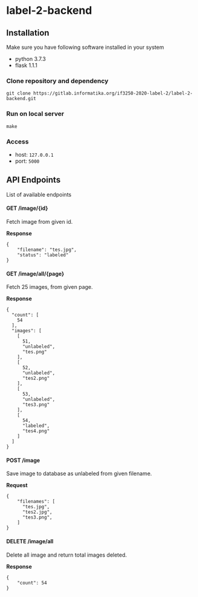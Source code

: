 # label-2-backend

## Installation
Make sure you have following software installed in your system
* python 3.7.3
* flask 1.1.1

### Clone repository and dependency
````
git clone https://gitlab.informatika.org/if3250-2020-label-2/label-2-backend.git
````
### Run on local server
```
make
```
### Access
* host: `127.0.0.1`
* port: `5000`

## API Endpoints
List of available endpoints

#### GET /image/{id}
Fetch image from given id. 

**Response**
```
{
    "filename": "tes.jpg",
    "status": "labeled"
}
```

#### GET /image/all/{page}
Fetch 25 images, from given page.

**Response**
```
{
  "count": [
    54
  ],
  "images": [
    [
      51,
      "unlabeled",
      "tes.png"
    ],
    [
      52,
      "unlabeled",
      "tes2.png"
    ],
    [
      53,
      "unlabeled",
      "tes3.png"
    ],
    [
      54,
      "labeled",
      "tes4.png"
    ]
  ]
}
```

#### POST /image
Save image to database as unlabeled from given filename.

**Request**
```
{
    "filenames": [
      "tes.jpg",
      "tes2.jpg",
      "tes3.png",
    ]
}
```

#### DELETE /image/all
Delete all image and return total images deleted.

**Response**
```
{
    "count": 54
}
```